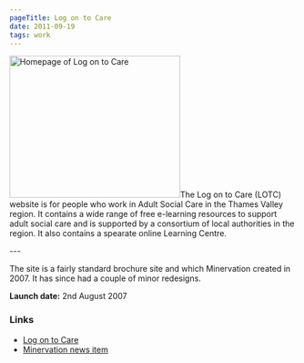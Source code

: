 ```yaml
---
pageTitle: Log on to Care
date: 2011-09-19
tags: work
---
```

<p><img src="/assets/images/lotc.png" alt="Homepage of Log on to Care" width="300" height="249">The Log on to Care (LOTC) website is for people who work in Adult Social Care in the Thames Valley region. It contains a wide range of free e-learning resources to support adult social care and is supported by a consortium of local authorities in the region. It also contains a spearate online Learning Centre.</p>
---

<p>The site is a fairly standard brochure site and which Minervation created in 2007. It has since had a couple of minor redesigns.</p>
<p><strong>Launch date:</strong> 2nd August 2007</p>
<h3>Links</h3>
<ul>
<li><a href="http://www.logontocare.org.uk/">Log on to Care</a></li>
<li><a href="http://www.minervation.com/log-on-to-care-web-site-launched/">Minervation news item</a></li>
</ul>